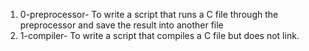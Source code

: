 
1. 0-preprocessor- To write a script that runs a C file through the preprocessor and save the result into another file
2. 1-compiler- To write a script that compiles a C file but does not link.
